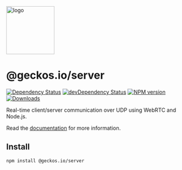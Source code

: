 <a href="http://geckos.io">
<img src="https://github.com/geckosio/geckos.io/raw/master/readme/logo-256.png" alt="logo" width="128">
</a>

# @geckos.io/server

[![Dependency Status](https://david-dm.org/geckosio/geckos.io/status.svg?path=packages/server)](https://david-dm.org/geckosio/geckos.io?path=packages%2Fserver)
[![devDependency Status](https://david-dm.org/geckosio/geckos.io/dev-status.svg?path=packages/server)](https://david-dm.org/geckosio/geckos.io?path=packages%2Fserver&type=dev)
[![NPM version](https://img.shields.io/npm/v/@geckos.io/server.svg?color=%230fc625)](https://www.npmjs.com/package/@geckos.io/server)
[![Downloads](https://img.shields.io/npm/dm/@geckos.io/server.svg?style=flat)](https://www.npmjs.com/package/@geckos.io/server)

Real-time client/server communication over UDP using WebRTC and Node.js.

Read the [documentation](https://github.com/geckosio/geckos.io) for more information.

## Install

```console
npm install @geckos.io/server
```
